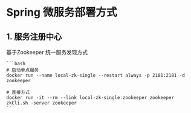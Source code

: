 # Spring 微服务部署方式

## 1. 服务注册中心
基于Zookeeper 统一服务发现方式

    ```bash
    # 启动单点服务
    docker run --name local-zk-single --restart always -p 2181:2181 -d zookeeper

    # 连接方式
    docker run -it --rm --link local-zk-single:zookeeper zookeeper zkCli.sh -server zookeeper
    ```